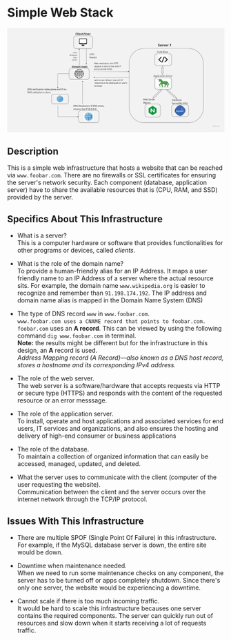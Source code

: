 # Simple Web Stack

![Image of a simple web stack](0-simple_web_stack.png)



## Description

This is a simple web infrastructure that hosts a website that can be reached via `www.foobar.com`. 
There are no firewalls or SSL certificates for ensuring the server's network security. 
Each component (database, application server) have to share the available resources that is (CPU, RAM, and SSD) provided by the server.

## Specifics About This Infrastructure

+ What is a server?<br/>This is a computer hardware or software that provides functionalities for other programs or devices, called *clients*.

+ What is the role of the domain name?<br/>To provide a human-friendly alias for an IP Address. 
It maps a user friendly name to an IP Address of a server where the actual resource sits. 
For example, the domain name `www.wikipedia.org` is easier to recognize and remember than `91.198.174.192`. The IP address and domain name alias is mapped in the Domain Name System (DNS)

+ The type of DNS record `www`  in `www.foobar.com`.<br/>`www.foobar.com uses a CNAME record that points to foobar.com. foobar.com` uses an **A record**. 
This can be viewed by using the following command `dig www.foobar.com` in terminal.<br/>**Note:** the results might be different but for the infrastructure in this design, an **A** record is used.<br/>
<i>Address Mapping record (A Record)—also known as a DNS host record, stores a hostname and its corresponding IPv4 address.</i>

+ The role of the web server.<br/>The web server is a software/hardware that accepts requests via HTTP or secure type (HTTPS) and responds with the content of the requested resource or an error messsage.

+ The role of the application server.<br/>To install, operate and host applications and associated services for end users, IT services and organizations, and also ensures the hosting and delivery of high-end consumer or business applications

+ The role of the database.<br/>To maintain a collection of organized information that can easily be accessed, managed, updated, and deleted.

+ What the server uses to communicate with the client (computer of the user requesting the website).<br/>Communication between the client and the server occurs over the internet network through the TCP/IP protocol.

## Issues With This Infrastructure

+ There are multiple SPOF (Single Point Of Failure) in this infrastructure.<br/>For example, if the MySQL database server is down, the entire site would be down.

+ Downtime when maintenance needed.<br/>When we need to run some maintenance checks on any component, the server has to be turned off or apps completely shutdown. Since there's only one server, the website would be experiencing a downtime.

+ Cannot scale if there is too much incoming traffic.<br/>It would be hard to scale this infrastructure becauses one server contains the required components. The server can quickly run out of resources and slow down when it starts receiving a lot of requests traffic.
